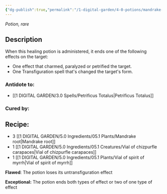 ```yaml
---
{"dg-publish":true,"permalink":"/1-digital-garden/4-0-potions/mandrake-restorative-draught/","tags":["#potion","yr7","rare"]}
---
```


*Potion, rare* 

## Description

When this healing potion is administered, it ends one of the following effects on the target:
- One effect that charmed, paralyzed or petrified the target.
- One Transfiguration spell that's changed the target's form.

### Antidote to: 
- [[1 DIGITAL GARDEN/3.0 Spells/Petrificus Totalus\|Petrificus Totalus]]

### Cured by:


## Recipe:

* 3 [[1 DIGITAL GARDEN/5.0 Ingredients/05.1 Plants/Mandrake root\|Mandrake root]]
* 1 [[1 DIGITAL GARDEN/5.0 Ingredients/05.1 Creatures/Vial of chizpurfle carapaces\|Vial of chizpurfle carapaces]]
* 1 [[1 DIGITAL GARDEN/5.0 Ingredients/05.1 Plants/Vial of spirit of myrrh\|Vial of spirit of myrrh]]

**Flawed**:
The potion loses its untransfiguration effect

**Exceptional:** 
The potion ends both types of effect or two of one type of effect